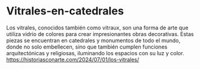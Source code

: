 # Vitrales-en-catedrales
Los vitrales, conocidos también como vitraux, son una forma de arte que utiliza vidrio de colores para crear impresionantes obras decorativas. Estas piezas se encuentran en catedrales y monumentos de todo el mundo, donde no solo embellecen, sino que también cumplen funciones arquitectónicas y religiosas, iluminando los espacios con su luz y color.
https://historiasconarte.com/2024/07/01/los-vitrales/
